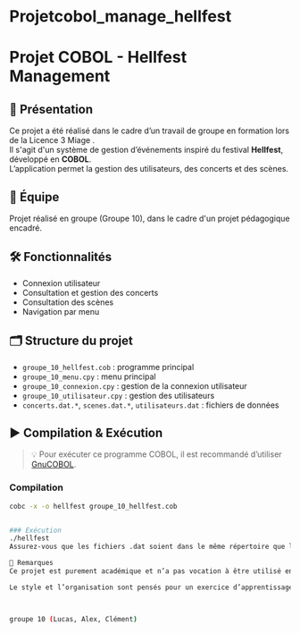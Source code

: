 # Projetcobol_manage_hellfest
# Projet COBOL - Hellfest Management

## 📌 Présentation

Ce projet a été réalisé dans le cadre d’un travail de groupe  en formation lors de la Licence 3 Miage .  
Il s'agit d'un système de gestion d’événements inspiré du festival **Hellfest**, développé en **COBOL**.  
L’application permet la gestion des utilisateurs, des concerts et des scènes.

## 👥 Équipe

Projet réalisé en groupe (Groupe 10), dans le cadre d'un projet pédagogique encadré.

## 🛠 Fonctionnalités

- Connexion utilisateur
- Consultation et gestion des concerts
- Consultation des scènes
- Navigation par menu

## 🗂 Structure du projet

- `groupe_10_hellfest.cob` : programme principal
- `groupe_10_menu.cpy` : menu principal
- `groupe_10_connexion.cpy` : gestion de la connexion utilisateur
- `groupe_10_utilisateur.cpy` : gestion des utilisateurs
- `concerts.dat.*`, `scenes.dat.*`, `utilisateurs.dat` : fichiers de données

## ▶️ Compilation & Exécution

> 💡 Pour exécuter ce programme COBOL, il est recommandé d’utiliser [GnuCOBOL](https://sourceforge.net/projects/open-cobol/).

### Compilation

```bash
cobc -x -o hellfest groupe_10_hellfest.cob


### Exécution
./hellfest
Assurez-vous que les fichiers .dat soient dans le même répertoire que l’exécutable.

📄 Remarques
Ce projet est purement académique et n’a pas vocation à être utilisé en production.

Le style et l’organisation sont pensés pour un exercice d’apprentissage du COBOL.



groupe 10 (Lucas, Alex, Clément)
